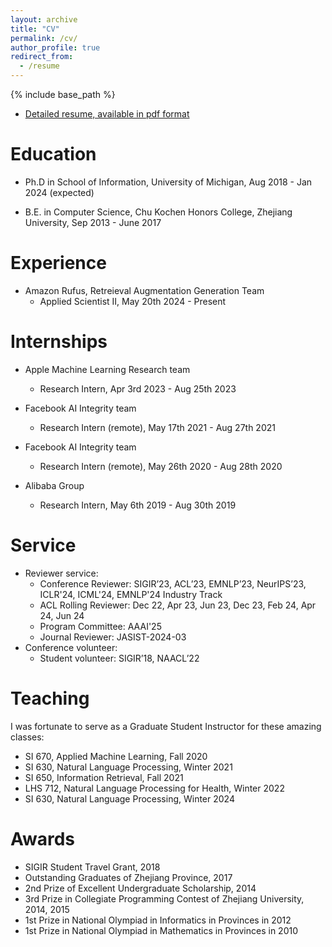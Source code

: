 ```yaml
---
layout: archive
title: "CV"
permalink: /cv/
author_profile: true
redirect_from:
  - /resume
---
```


{% include base_path %}
* [Detailed resume, available in pdf format](/files/Zhuofeng_Wu_cv_2024.pdf)

Education
======
* Ph.D in School of Information, University of Michigan, Aug 2018 - Jan 2024 (expected)

* B.E. in Computer Science, Chu Kochen Honors College, Zhejiang University, Sep 2013 - June 2017

Experience
======
* Amazon Rufus, Retreieval Augmentation Generation Team 
  * Applied Scientist II, May 20th 2024 - Present

Internships
======
* Apple Machine Learning Research team
  * Research Intern, Apr 3rd 2023 - Aug 25th 2023

* Facebook AI Integrity team 
  * Research Intern (remote), May 17th 2021 - Aug 27th 2021

* Facebook AI Integrity team
  * Research Intern (remote), May 26th 2020 - Aug 28th 2020

* Alibaba Group 
  * Research Intern, May 6th 2019 - Aug 30th 2019
  
Service
======
* Reviewer service:
  * Conference Reviewer: SIGIR’23, ACL’23, EMNLP’23, NeurIPS’23, ICLR'24, ICML'24, EMNLP'24 Industry Track 
  * ACL Rolling Reviewer: Dec 22, Apr 23, Jun 23, Dec 23, Feb 24, Apr 24, Jun 24
  * Program Committee: AAAI'25
  * Journal Reviewer: JASIST-2024-03
* Conference volunteer:
  * Student volunteer: SIGIR’18, NAACL’22

Teaching
======
I was fortunate to serve as a Graduate Student Instructor for these amazing classes:

* SI 670, Applied Machine Learning, Fall 2020
* SI 630, Natural Language Processing, Winter 2021
* SI 650, Information Retrieval, Fall 2021
* LHS 712, Natural Language Processing for Health, Winter 2022
* SI 630, Natural Language Processing, Winter 2024

Awards
======
* SIGIR Student Travel Grant, 2018
* Outstanding Graduates of Zhejiang Province, 2017
* 2nd Prize of Excellent Undergraduate Scholarship, 2014
* 3rd Prize in Collegiate Programming Contest of Zhejiang University, 2014, 2015
* 1st Prize in National Olympiad in Informatics in Provinces in 2012
* 1st Prize in National Olympiad in Mathematics in Provinces in 2010

